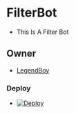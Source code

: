 # FilterBot

- This Is A Filter Bot

## Owner

- [LegendBoy](https://t.me/LegendBoy_XD)


### Deploy 

- [![Deploy](https://www.herokucdn.com/deploy/button.svg)](https://heroku.com/deploy?template=https://github.com/theend-alpha/FilterBot.git)

